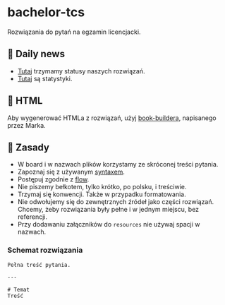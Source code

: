 # bachelor-tcs
Rozwiązania do pytań na egzamin licencjacki.

## :house_with_garden: Daily news
  * [Tutaj](board.md) trzymamy statusy naszych rozwiązań.
  * [Tutaj](https://gist.github.com/p2004a/b4577d38163676ab434421e0dda3ed3f) są statystyki.


## :green_book: HTML
Aby wygenerować HTMLa z rozwiązań, użyj [book-buildera](info/book-builder.md), napisanego przez Marka.


## :necktie: Zasady
  * W board i w nazwach plików korzystamy ze skróconej treści pytania.
  * Zapoznaj się z używanym [syntaxem](info/syntax.md).
  * Postępuj zgodnie z [flow](board.md).
  * Nie piszemy bełkotem, tylko krótko, po polsku, i treściwie.
  * Trzymaj się konwencji. Także w przypadku formatowania.
  * Nie odwołujemy się do zewnętrznych źródeł jako części rozwiązań. Chcemy, żeby rozwiązania były pełne i w jednym miejscu, bez referencji.
  * Przy dodawaniu załączników do `resources` nie używaj spacji w nazwach.

### Schemat rozwiązania

```
Pełna treść pytania.

---

# Temat
Treść

```
